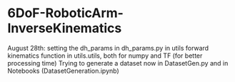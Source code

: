 # 6DoF-RoboticArm-InverseKinematics

August 28th:
setting the dh_params in dh_params.py in utils
forward kinematics function in utils.utils, both for numpy and TF (for better processing time)
Trying to generate a dataset now in DatasetGen.py and in Notebooks (DatasetGeneration.ipynb)